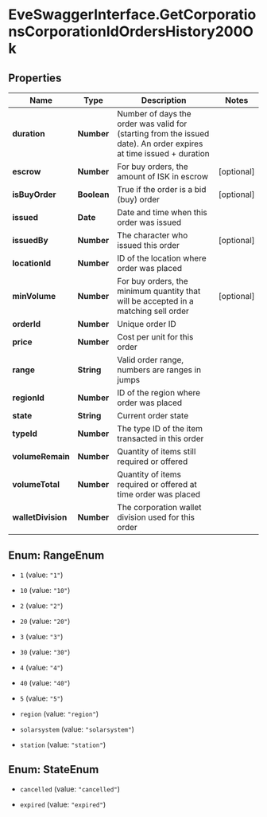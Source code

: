 # EveSwaggerInterface.GetCorporationsCorporationIdOrdersHistory200Ok

## Properties
Name | Type | Description | Notes
------------ | ------------- | ------------- | -------------
**duration** | **Number** | Number of days the order was valid for (starting from the issued date). An order expires at time issued + duration | 
**escrow** | **Number** | For buy orders, the amount of ISK in escrow | [optional] 
**isBuyOrder** | **Boolean** | True if the order is a bid (buy) order | [optional] 
**issued** | **Date** | Date and time when this order was issued | 
**issuedBy** | **Number** | The character who issued this order | [optional] 
**locationId** | **Number** | ID of the location where order was placed | 
**minVolume** | **Number** | For buy orders, the minimum quantity that will be accepted in a matching sell order | [optional] 
**orderId** | **Number** | Unique order ID | 
**price** | **Number** | Cost per unit for this order | 
**range** | **String** | Valid order range, numbers are ranges in jumps | 
**regionId** | **Number** | ID of the region where order was placed | 
**state** | **String** | Current order state | 
**typeId** | **Number** | The type ID of the item transacted in this order | 
**volumeRemain** | **Number** | Quantity of items still required or offered | 
**volumeTotal** | **Number** | Quantity of items required or offered at time order was placed | 
**walletDivision** | **Number** | The corporation wallet division used for this order | 


<a name="RangeEnum"></a>
## Enum: RangeEnum


* `1` (value: `"1"`)

* `10` (value: `"10"`)

* `2` (value: `"2"`)

* `20` (value: `"20"`)

* `3` (value: `"3"`)

* `30` (value: `"30"`)

* `4` (value: `"4"`)

* `40` (value: `"40"`)

* `5` (value: `"5"`)

* `region` (value: `"region"`)

* `solarsystem` (value: `"solarsystem"`)

* `station` (value: `"station"`)




<a name="StateEnum"></a>
## Enum: StateEnum


* `cancelled` (value: `"cancelled"`)

* `expired` (value: `"expired"`)




